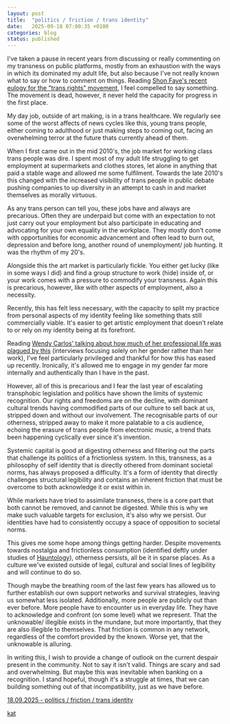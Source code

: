```yaml
---
layout: post
title:  "politics / friction / trans identity"
date:   2025-09-18 07:00:35 +0100
categories: blog
status: published
---
```



I've taken a pause in recent years from discussing or really commenting on my transness on public platforms, mostly from an exhaustion with the ways in which its dominated my adult life, but also because I've not really known what to say or how to comment on things. Reading [Shon Faye's recent eulogy for the "trans rights" movement][sfu], I feel compelled to say something. The  movement is dead, however, it never held the capacity for progress in the first place.

My day job, outside of art making, is in a trans healthcare. We regularly see some of the worst affects of news cycles like this, young trans people, either coming to adulthood or just making steps to coming out, facing an overwhelming terror at the future thats currently ahead of them.

When I first came out in the mid 2010's, the job market for working class trans people was dire. I spent most of my adult life struggling to get employment at supermarkets and clothes stores, let alone in anything that paid a stable wage and allowed me some fulfilment. Towards the late 2010's this changed with the increased visibility of trans people in public debate pushing companies to up diversity in an attempt to cash in and market themselves as morally virtuous.

As any trans person can tell you, these jobs have and always are precarious. Often they are underpaid but come with an expectation to not just carry out your employment but also participate in educating and advocating for your own equality in the workplace. They mostly don't come with opportunities for economic advancement and often lead to burn out, depression and before long, another round of unemployment/ job hunting. It was the rhythm of my 20's.

Alongside this the art market is particularly fickle. You either get lucky (like in some ways I did) and find a group structure to work (hide) inside of, or your work comes with a pressure to commodify your transness. Again this is precarious, however, like with other aspects of employment, also a necessity. 

Recently, this has felt less necessary, with the capacity to split my practice from personal aspects of my identity feeling like something thats still commercially viable. It's easier to get artistic employment that doesn't relate to or rely on my identity being at its forefront. 

Reading [Wendy Carlos' talking about how much of her professional life was plagued by this][wcp] (interviews focusing solely on her gender rather than her work), I've feel particularly privileged and thankful for how this has eased up recently. Ironically, it's allowed me to engage in my gender far more internally and authentically than I have in the past. 

However, all of this is precarious and I fear the last year of escalating transphobic legislation and politics have shown the limits of systemic recognition. Our rights and freedoms are on the decline, with dominant cultural trends having commodified parts of our culture to sell back at us, stripped down and without our involvement. The recognisable parts of our otherness, stripped away to make it more palatable to a cis audience, echoing the erasure of trans people from electronic music, a trend thats been happening cyclically ever since it's invention.

Systemic capital is good at digesting otherness and filtering out the parts that challenge its politics of a frictionless system. In this, transness, as a philosophy of self identity that is directly othered from dominant societal norms, has always proposed a difficulty. It's a form of identity that directly challenges structural legibility and contains an inherent friction that must be overcome to both acknowledge it or exist within in. 

While markets have tried to assimilate transness, there is a core part that both cannot be removed, and cannot be digested. While this is why we make such valuable targets for exclusion, it's also why we persist. Our identities have had to consistently occupy a space of opposition to societal norms. 

This gives me some hope among things getting harder. Despite movements towards nostalgia and frictionless consumption (identified deftly under studies of [Hauntology][haunt]), otherness persists, all be it in sparse places. As a culture we've existed outside of legal, cultural and social lines of legibility and will continue to do so. 

Though maybe the breathing room of the last few years has allowed us to further establish our own support networks and survival strategies, leaving us somewhat less isolated. Additionally, more people are publicly out than ever before. More people have to encounter us in everyday life. They have to acknowledge and confront (on some level) what we represent. That the unknowable/ illegible exists in the mundane, but more importantly, that they are also illegible to themselves. That friction is common in any network, regardless of the comfort provided by the known. Worse yet, that the unknowable is alluring. 

In writing this, I wish to provide a change of outlook on the current despair present in the community. Not to say it isn't valid. Things are scary and sad and overwhelming. But maybe this was inevitable when banking on a recognition. I stand hopeful, though it's a struggle at times, that we can building something out of that incompatibility, just as we have before. 

<u>18.09.2025 - politics / friction / trans identity</u>

[kat][kat_website]

[kat_website]: https://otherkat.com/
[sfu]: https://shonfaye.substack.com/p/well-its-over?r=2o5qqf&triedRedirect=true
[haunt]: https://memoirsoftheblind.wordpress.com/wp-content/uploads/2013/11/hauntology.pdf
[wcp]: https://wendycarlos.com/pruri.html